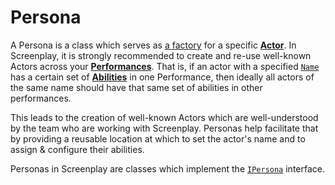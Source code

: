 # Persona

A Persona is a class which serves as [a factory] for a specific **[Actor]**.
In Screenplay, it is strongly recommended to create and re-use well-known Actors across your **[Performances]**.
That is, if an actor with a specified [`Name`] has a certain set of **[Abilities]** in one Performance, then ideally all actors of the same name should have that same set of abilities in other performances.

This leads to the creation of well-known Actors which are well-understood by the team who are working with Screenplay.
Personas help facilitate that by providing a reusable location at which to set the actor's name and to assign & configure their abilities.

Personas in Screenplay are classes which implement the [`IPersona`] interface.

[a factory]: https://en.wikipedia.org/wiki/Factory_method_pattern
[Actor]: xref:CSF.Screenplay.Actor
[Performances]: xref:CSF.Screenplay.Performance
[`Name`]: xref:CSF.Screenplay.IHasName.Name
[Abilities]: Ability.md
[`IPersona`]: xref:CSF.Screenplay.IPersona
